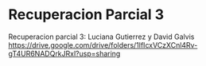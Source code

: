 # Recuperacion Parcial 3
Recuperacion parcial 3: Luciana Gutierrez y David Galvis
https://drive.google.com/drive/folders/1lfIcxVCzXCnl4Rv-gT4UR6NADQrkJRxl?usp=sharing
